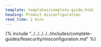 ```yaml
---
template: templates/complete-guide.html
heading: Product misconfiguration
read_time: 2 mins
---
```


{% include "../../../../../includes/complete-guides/fesecurity/misconfiguration.md" %}